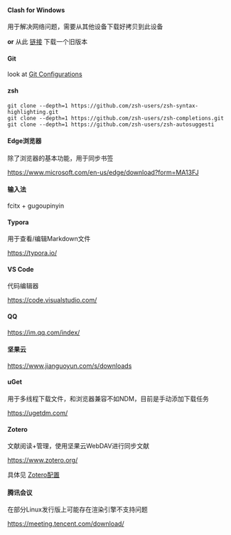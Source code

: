 #### Clash for Windows

用于解决网络问题，需要从其他设备下载好拷贝到此设备

**or** 从此 [链接](https://cvws.icloud-content.com.cn/B/AaI4k_bKypLbJMJz1yXSWcyRIM4RAYUprBsYyxCyOjIKrWT_62GaKSmB/Clash.for.Windows-0.20.30-x64-linux.tar.gz?o=ApzGfz4ziPelnN7ZjsvI0g8I7HBDbNm90It80MHhxSQh&v=1&x=3&a=CAogjDDfZPSiI_OHd-BwpHxNxNyybZuM2Mm5QnHMsMilsNsSbxD6yLOnmzEY-qWPqZsxIgEAUgSRIM4RWgSaKSmBaid3zk_S2Mfq1-oh0nliIyVsWTEkBl3M1p6rRnwgJqK16uC5OPewYZxyJ0-wXv6hiwkBnSmbKSauH6QvsjnY_w7uZTQYZzCaPWh4BZTMxU86Kg&e=1690961171&fl=&r=92ddebfa-61f9-486a-9df4-9242052c7598-1&k=U8puK7ePAg-A9wW5nw5NGw&ckc=com.apple.clouddocs&ckz=com.apple.CloudDocs&p=220&s=LvWQwHNzQhfmjxq47mAst8RbUpA) 下载一个旧版本

#### Git

look at [Git Configurations](Git.md)

#### zsh

```shell
git clone --depth=1 https://github.com/zsh-users/zsh-syntax-highlighting.git
git clone --depth=1 https://github.com/zsh-users/zsh-completions.git
git clone --depth=1 https://github.com/zsh-users/zsh-autosuggesti
```

#### Edge浏览器

除了浏览器的基本功能，用于同步书签

https://www.microsoft.com/en-us/edge/download?form=MA13FJ

#### 输入法

fcitx + gugoupinyin

#### Typora

用于查看/编辑Markdown文件

https://typora.io/

#### VS Code

代码编辑器

https://code.visualstudio.com/

#### QQ

https://im.qq.com/index/

#### 坚果云

https://www.jianguoyun.com/s/downloads

#### uGet

用于多线程下载文件，和浏览器兼容不如NDM，目前是手动添加下载任务

https://ugetdm.com/

#### Zotero

文献阅读+管理，使用坚果云WebDAV进行同步文献

https://www.zotero.org/

具体见 [Zotero配置](Zotero.md)

#### 腾讯会议

在部分Linux发行版上可能存在渲染引擎不支持问题

https://meeting.tencent.com/download/
